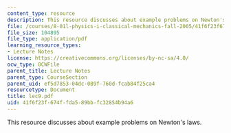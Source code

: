 ```yaml
---
content_type: resource
description: This resource discusses about example problems on Newton's laws.
file: /courses/8-01l-physics-i-classical-mechanics-fall-2005/41f6f23f674ffda589bbfc32854b94a6_lec9.pdf
file_size: 104895
file_type: application/pdf
learning_resource_types:
- Lecture Notes
license: https://creativecommons.org/licenses/by-nc-sa/4.0/
ocw_type: OCWFile
parent_title: Lecture Notes
parent_type: CourseSection
parent_uid: ef5d7853-04dc-089f-760d-fcab84f25ca4
resourcetype: Document
title: lec9.pdf
uid: 41f6f23f-674f-fda5-89bb-fc32854b94a6
---
```

This resource discusses about example problems on Newton's laws.